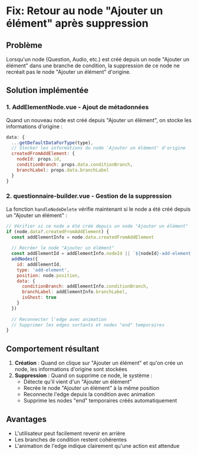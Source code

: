 # Fix: Retour au node "Ajouter un élément" après suppression

## Problème
Lorsqu'un node (Question, Audio, etc.) est créé depuis un node "Ajouter un élément" dans une branche de condition, la suppression de ce node ne recréait pas le node "Ajouter un élément" d'origine.

## Solution implémentée

### 1. **AddElementNode.vue** - Ajout de métadonnées
Quand un nouveau node est créé depuis "Ajouter un élément", on stocke les informations d'origine :

```javascript
data: {
  ...getDefaultDataForType(type),
  // Stocker les informations du node 'Ajouter un élément' d'origine
  createdFromAddElement: {
    nodeId: props.id,
    conditionBranch: props.data.conditionBranch,
    branchLabel: props.data.branchLabel
  }
}
```

### 2. **questionnaire-builder.vue** - Gestion de la suppression
La fonction `handleNodeDelete` vérifie maintenant si le node a été créé depuis un "Ajouter un élément" :

```javascript
// Vérifier si ce node a été créé depuis un node "Ajouter un élément"
if (node.data?.createdFromAddElement) {
  const addElementInfo = node.data.createdFromAddElement
  
  // Recréer le node "Ajouter un élément"
  const addElementId = addElementInfo.nodeId || `${nodeId}-add-element`
  addNodes({
    id: addElementId,
    type: 'add-element',
    position: node.position,
    data: {
      conditionBranch: addElementInfo.conditionBranch,
      branchLabel: addElementInfo.branchLabel,
      isGhost: true
    }
  })
  
  // Reconnecter l'edge avec animation
  // Supprimer les edges sortants et nodes "end" temporaires
}
```

## Comportement résultant

1. **Création** : Quand on clique sur "Ajouter un élément" et qu'on crée un node, les informations d'origine sont stockées
2. **Suppression** : Quand on supprime ce node, le système :
   - Détecte qu'il vient d'un "Ajouter un élément"
   - Recrée le node "Ajouter un élément" à la même position
   - Reconnecte l'edge depuis la condition avec animation
   - Supprime les nodes "end" temporaires créés automatiquement

## Avantages
- L'utilisateur peut facilement revenir en arrière
- Les branches de condition restent cohérentes
- L'animation de l'edge indique clairement qu'une action est attendue